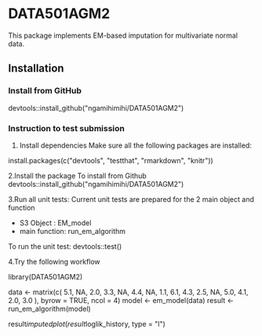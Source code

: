 # DATA501AGM2

This package implements EM-based imputation for multivariate normal data.

## Installation


### Install from GitHub
devtools::install_github("ngamihimihi/DATA501AGM2")

### Instruction to test submission
1. Install dependencies
Make sure all the following packages are installed: 

install.packages(c("devtools", "testthat", "rmarkdown", "knitr"))

2.Install the package
To install from Github
devtools::install_github("ngamihimihi/DATA501AGM2")

3.Run all unit tests:
Current unit tests are prepared for the 2 main object and function 
- S3 Object : EM_model
- main function: run_em_algorithm

To run the unit test: 
devtools::test()

4.Try the following workflow

library(DATA501AGM2)


data <- matrix(c(
  5.1, NA, 2.0, 3.3,
  NA, 4.4, NA, 1.1,
  6.1, 4.3, 2.5, NA,
  5.0, 4.1, 2.0, 3.0
), byrow = TRUE, ncol = 4)
model <- em_model(data)
result <- run_em_algorithm(model)

result$imputed
plot(result$loglik_history, type = "l")